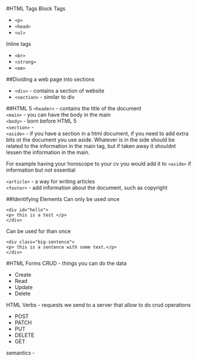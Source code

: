 #HTML Tags
Block Tags 
 
* `<p>` 
* `<head>`  
* `<ul>`

Inline tags 
 
* `<br>`  
* `<strong>`  
* `<em>`  

##Dividing a web page into sections

* `<div>` - contains a section of website  
*  `<section>` - similar to div 

##HTML 5
`<header>` - contains the title of the document  
`<main>` - you can have the body in the main  
`<body>` - born before HTML 5   
`<section>` -  
`<aside>` - if you have a section in a html document, if you need to add extra bits ot the document you use aside. Whatever is in the side should be related to the information in the main tag, but if taken away it shouldnt lessen the information in the main. 

For example having your horoscope to your cv you would add it to `<aside>` if information but not essential 

`<article>` - a way for writing articles  
`<footer>` - add information about the document, such as copyright 

##Identifying Elements
Can only be used once

```
<div id="hello">  
<p> this is a test </p>  
</div>
```

Can be used for than once 

```
<div class="big-sentence">  
<p> this is a sentence with some text.</p>  
</div>
```

#HTML Forms
CRUD - things you can do the data

* Create  
* Read  
* Update  
* Delete  

HTML Verbs - requests we send to a server that allow to do crud operations

* POST  
* PATCH  
* PUT  
* DELETE  
* GET  

semantics - 